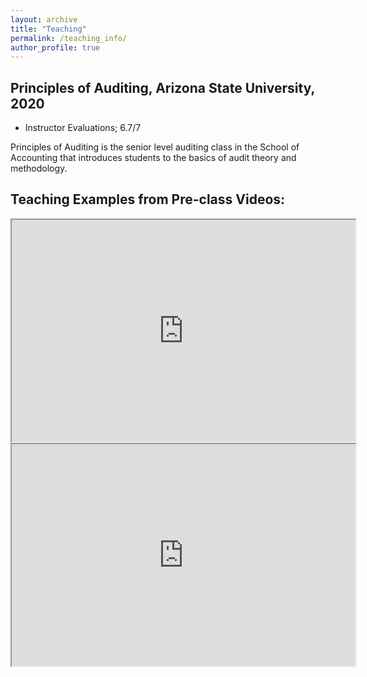 ```yaml
---
layout: archive
title: "Teaching"
permalink: /teaching_info/
author_profile: true
---
```


Principles of Auditing, Arizona State University, 2020
-----
* Instructor Evaluations; 6.7/7

Principles of Auditing is the senior level auditing class in the School of Accounting that introduces students to the basics of audit theory and methodology.

Teaching Examples from Pre-class Videos:
-----
<iframe width="550" height="355" src="https://player.mediaamp.io/p/U8-EDC/Z10ANGjRH9T0/embed/select/media/M5mOqm28k9Dt?form=html" allowfullscreen></iframe>

<iframe width="550" height="355" src="https://player.mediaamp.io/p/U8-EDC/Z10ANGjRH9T0/embed/select/media/dsLxWL487PPJ?form=html" allowfullscreen></iframe>
